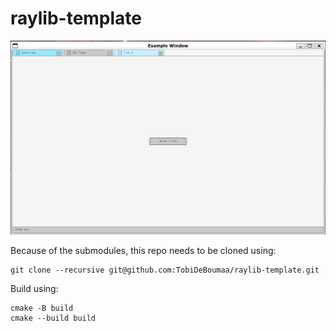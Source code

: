 # raylib-template

![Alt text](image.png)

Because of the submodules, this repo needs to be cloned using:
```
git clone --recursive git@github.com:TobiDeBoumaa/raylib-template.git
```

Build using:
```
cmake -B build
cmake --build build
```
